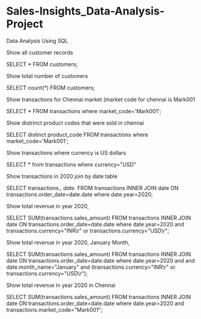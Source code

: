 # Sales-Insights_Data-Analysis-Project

Data Analysis Using SQL


Show all customer records

SELECT * FROM customers;



Show total number of customers

SELECT count(*) FROM customers;



Show transactions for Chennai market (market code for chennai is Mark001

SELECT * FROM transactions where market_code='Mark001';



Show distrinct product codes that were sold in chennai

SELECT distinct product_code FROM transactions where market_code='Mark001';



Show transactions where currency is US dollars

SELECT * from transactions where currency="USD"



Show transactions in 2020 join by date table

SELECT transactions.*, date.* FROM transactions INNER JOIN date ON transactions.order_date=date.date where date.year=2020;



Show total revenue in year 2020,

SELECT SUM(transactions.sales_amount) FROM transactions INNER JOIN date ON transactions.order_date=date.date where date.year=2020 and transactions.currency="INR\r" or transactions.currency="USD\r";



Show total revenue in year 2020, January Month,

SELECT SUM(transactions.sales_amount) FROM transactions INNER JOIN date ON transactions.order_date=date.date where date.year=2020 and and date.month_name="January" and (transactions.currency="INR\r" or transactions.currency="USD\r");



Show total revenue in year 2020 in Chennai

SELECT SUM(transactions.sales_amount) FROM transactions INNER JOIN date ON transactions.order_date=date.date where date.year=2020 and transactions.market_code="Mark001";
